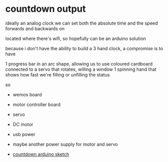 # countdown output

ideally an analog clock we can set both the absolute time and the speed forwards and backwards on

located where there's wifi, so hopefully can be an arduino solution

because i don't have the ability to build a 3 hand clock, a compromise is to have

1 progress bar in an arc shape, allowing us to use coloured cardboard connected to a servo that rotates, willing a window
1 spinning hand that shows how fast we're filling or unfilling the status


so

* wemos board
* motor controller board
* servo
* DC motor
* usb power
* maybe another power supply for motor and servo

* [countdown arduino sketch](../src/wemos/wemos_countdown/wemos_countdown.ino)
